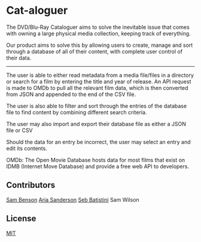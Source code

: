 # Cat-aloguer
The DVD/Blu-Ray Cataloguer aims to solve the inevitable issue that comes with owning a large physical media collection, keeping track of everything.

Our product aims to solve this by allowing users to create, manage and sort through a database of all of their content, with complete user control of their data.

---

The user is able to either read metadata from a media file/files in a directory or search for a film by entering the title and year of release. An API request is made to OMDb to pull all the relevant film data, which is then converted from JSON and appended to the end of the CSV file.

The user is also able to filter and sort through the entries of the database file to find content by combining different search criteria.

The user may also import and export their database file as either a JSON file or CSV

Should the data for an entry be incorrect, the user may select an entry and edit its contents.

OMDb: The Open Movie Database hosts data for most films that exist on IDMB (Internet Move Database) and provide a free web API to developers.


## Contributors
[Sam Benson](https://github.com/dubsbol)
[Aria Sanderson](https://github.com/arialilith)
[Seb Batistini](https://github.com/batistinixatwit)
Sam Wilson

## License
[MIT](https://github.com/hexcatprime/capstone/blob/main/LICENSE)
